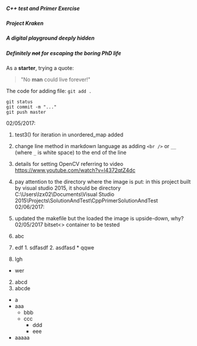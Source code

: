 ##### C++ test and Primer Exercise
##### Project _Kraken_
##### A digital playground deeply hidden
##### Definitely ~~not~~ for escaping the boring PhD life

As a **starter**, trying a quote:
> "No **man** could live forever!"

The code for adding file: `git add .`
```
git status
git commit -m "..."
git push master
```

02/05/2017: <br />
1. test3() for iteration in unordered_map added <br />
2. change line method in markdown language as adding `<br />` or `__` (where `_` is white space) to the end of the line <br />
3. details for setting OpenCV referring to video https://www.youtube.com/watch?v=l4372qtZ4dc <br />
4. pay attention to the directory where the image is put: in this project built by visual studio 2015, it should be directory C:\Users\lzx02\Documents\Visual Studio 2015\Projects\SolutionAndTest\CppPrimerSolutionAndTest <br />
02/06/2017: <br />
1. updated the makefile but the loaded the image is upside-down, why?
02/05/2017 bitset<> container to be tested <br />


1. abc
  1. edf
    1. sdfasdf
    2. asdfasd
    * qqwe
  2. lgh
  * wer
2. abcd
3. abcde

- a
- aaa
  * bbb
  * ccc
    * ddd
    * eee
- aaaaa
